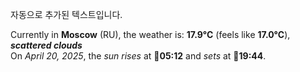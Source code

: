 
자동으로 추가된 텍스트입니다.

<!--START_SECTION:weather:moscow-->
Currently in **Moscow** (RU), the weather is: **17.9°C** (feels like **17.0°C**), ***scattered clouds***<br/>
On *April 20, 2025*, the *sun rises* at 🌅**05:12** and *sets* at 🌇**19:44**.
<!--END_SECTION:weather-->
